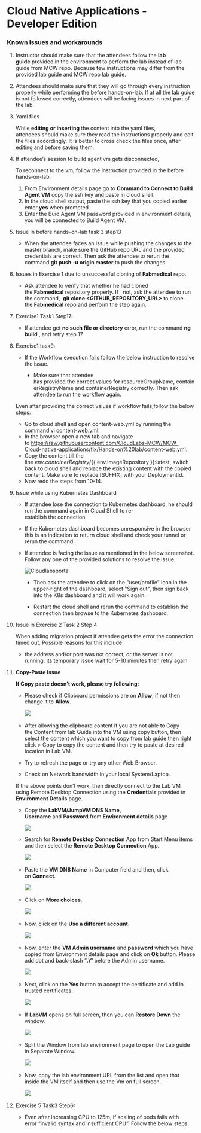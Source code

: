 # Cloud Native Applications - Developer Edition

### Known Issues and workarounds

1. Instructor should make sure that the attendees follow the **lab guide** provided in the environment to perform the lab instead of lab guide from MCW repo. Because few instructions may differ from the provided lab guide and MCW repo lab guide. 

1. Attendees should make sure that they will go through every instruction properly while performing the before hands-on-lab. If at all the lab guide is not followed correctly, attendees will be facing issues in next part of the lab. 

1. Yaml files 

   While **editing or inserting** the content into the yaml files, attendees should make sure they read the instructions properly and edit the files accordingly. It is better to cross check the files once, after editing and before saving them. 

1. If attendee’s session to build agent vm gets disconnected,  

   To reconnect to the vm, follow the instruction provided in the before hands-on-lab. 

    1. From Environment details page go to **Command to Connect to Build Agent VM** copy the ssh key and paste in cloud shell. 
    2. In the cloud shell output, paste the ssh key that you copied earlier enter **yes** when prompted. 
    3. Enter the Buid Agent VM password provided in environment details, you will be connected to Build Agent VM. 

1. Issue in before hands-on-lab task 3 step13 

    - When the attendee faces an issue while pushing the changes to the master branch, make sure the GitHub repo URL and the provided credentials are correct. Then ask the attendee to rerun the command **git push -u origin master** to push the changes. 

1. Issues in Exercise 1 due to unsuccessful cloning of **Fabmedical** repo. 

    - Ask attendee to verify that whether he had cloned the **Fabmedical** repository properly. If   not, ask the attendee to run the command,  **git clone <GITHUB\_REPOSITORY\_URL>** to clone the **Fabmedical** repo and perform the step again. 

1. Exercise1 Task1 Step17: 

   - If attendee get **no such file or directory** error, run the command  **ng build** , and retry step 17 
   
1. Exercise1 task9:  

   - If the Workflow execution fails follow the below instruction to resolve the issue. 
   
        - Make sure that attendee has provided the correct values for resourceGroupName, containerRegistryName and containerRegistry correctly. Then ask attendee to run the workflow again. 
 
   Even after providing the correct values if workflow fails,follow the below steps: 
   
     - Go to cloud shell and open content-web.yml by running the command vi content-web.yml.   
     - In the browser open a new tab and navigate to <https://raw.githubusercontent.com/CloudLabs-MCW/MCW-Cloud-native-applications/fix/Hands-on%20lab/content-web.yml>.   
     - Copy the content till the line ${{ env.containerRegistry }}/${{ env.imageRepository }}:latest, switch back to cloud shell and replace the existing content with the copied content. Make sure to replace [SUFFIX] with your DeploymentId.   
     - Now redo the steps from 10-14. 
     
1. Issue while using Kubernetes Dashboard 

   - If attendee lose the connection to Kubernetes dashboard, he should run the command again in Cloud Shell to re-establish the connection.  

   - If the Kubernetes dashboard becomes unresponsive in the browser this is an indication to return cloud shell and check your tunnel or rerun the command. 

   - If attendee is facing the issue as mentioned in the below screenshot. Follow any one of the provided solutions to resolve the issue. 

        ![Cloudlabsportal](https://github.com/CloudLabsAI-Azure/Know-Before-You-Go/blob/main/Labs/images/Cloudnative-issue.png?raw=true "Environment") 

       - Then ask the attendee to click on the "user/profile" icon in the upper-right of the dashboard, select "Sign out", then sign back into the K8s dashboard and it will work again.  

      - Restart the cloud shell and rerun the command to establish the connection then browse to the Kubernetes dashboard. 

1. Issue in Exercise 2 Task 2 Step 4 

   When adding migration project if attendee gets the error the connection timed out. Possible reasons for this include 

     - the address and/or port was not correct, or the server is not running. its temporary issue wait for 5-10 minutes then retry again 

1. **Copy-Paste Issue**

    **If Copy paste doesn’t work, please try following:** 

      - Please check if Clipboard permissions are on **Allow**, if not then change it to **Allow**. 

        ![](https://github.com/CloudLabsAI-Azure/Know-Before-You-Go/blob/main/Labs/images/copypasteissue-1.png?raw=true) 

      - After allowing the clipboard content if you are not able to Copy the Content from lab Guide into the VM using copy button, then select the content which you want to copy from lab guide then right click > Copy to copy the content and then try to paste at desired location in Lab VM. 
      
      - Try to refresh the page or try any other Web Browser. 
      
      - Check on Network bandwidth in your local System/Laptop. 

     If the above points don’t work, then directly connect to the Lab VM using Remote Desktop Connection using the **Credentials** provided in **Environment Details** page.  

      - Copy the **LabVM/JumpVM DNS Name, Username** and **Password** from **Environment details** page 

        ![](https://github.com/CloudLabsAI-Azure/Know-Before-You-Go/blob/main/Labs/images/copypasteissue-2.png?raw=true) 

      - Search for **Remote Desktop Connection** App from Start Menu items and then select the **Remote Desktop Connection** App. 

        ![](https://github.com/CloudLabsAI-Azure/Know-Before-You-Go/blob/main/Labs/images/copypasteissue-3.png?raw=true) 

      - Paste the **VM** **DNS Name** in Computer field and then, click on **Connect**. 

        ![](https://github.com/CloudLabsAI-Azure/Know-Before-You-Go/blob/main/Labs/images/copypasteissue-4.png?raw=true) 

      - Click on **More choices**. 

        ![](https://github.com/CloudLabsAI-Azure/Know-Before-You-Go/blob/main/Labs/images/copypasteissue-5.png?raw=true) 

      - Now, click on the **Use a different account.** 

        ![](https://github.com/CloudLabsAI-Azure/Know-Before-You-Go/blob/main/Labs/images/copypasteissue-6.png?raw=true) 

      - Now, enter the **VM Admin username** and **password** which you have copied from Environment details page and click on **Ok** button. Please add dot and back-slash “**.\”** before the Admin username. 

         ![](https://github.com/CloudLabsAI-Azure/Know-Before-You-Go/blob/main/Labs/images/copypasteissue-7.png?raw=true) 

      - Next, click on the **Yes** button to accept the certificate and add in trusted certificates. 

        ![](https://github.com/CloudLabsAI-Azure/Know-Before-You-Go/blob/main/Labs/images/copypasteissue-8.png?raw=true) 

      - If **LabVM** opens on full screen, then you can **Restore Down** the window. 

        ![](https://github.com/CloudLabsAI-Azure/Know-Before-You-Go/blob/main/Labs/images/copypasteissue-9.png?raw=true) 

      - Split the Window from lab environment page to open the Lab guide in Separate Window. 

          ![](https://github.com/CloudLabsAI-Azure/Know-Before-You-Go/blob/main/Labs/images/copypasteissue-10.png?raw=true) 

      - Now, copy the lab environment URL from the list and open that inside the VM itself and then use the Vm on full screen. 

          ![](https://github.com/CloudLabsAI-Azure/Know-Before-You-Go/blob/main/Labs/images/copypasteissue-11.png?raw=true) 

1. Exercise 5 Task3 Step6: 

   - Even after increasing CPU to 125m, if scaling of pods fails with error “invalid syntax and insufficient CPU”. Follow the below steps. 

